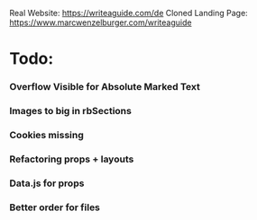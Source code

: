 Real Website: https://writeaguide.com/de
Cloned Landing Page: https://www.marcwenzelburger.com/writeaguide

# Todo: 
### Overflow Visible for Absolute Marked Text
### Images to big in rbSections
### Cookies missing
### Refactoring props + layouts
### Data.js for props
### Better order for files
